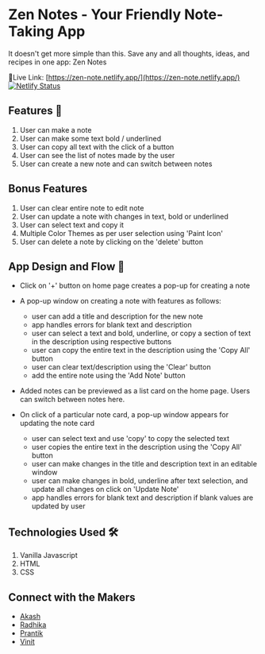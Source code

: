 # Zen Notes - Your Friendly Note-Taking App

It doesn't get more simple than this. Save any and all thoughts, ideas, and recipes in one app: Zen Notes

🔗Live Link: [https://zen-note.netlify.app/](https://zen-note.netlify.app/)
[![Netlify Status](https://api.netlify.com/api/v1/badges/4a567912-ea3f-4d27-9a45-8d2045e8d234/deploy-status)](https://app.netlify.com/sites/zen-note/deploys)
</code>
## Features 💫

1. User can make a note
2. User can make some text bold / underlined
3. User can copy all text with the click of a button
4. User can see the list of notes made by the user
5. User can create a new note and can switch between notes

## Bonus Features

1. User can clear entire note to edit note
2. User can update a note with changes in text, bold or underlined
3. User can select text and copy it 
4. Multiple Color Themes as per user selection using 'Paint Icon'
5. User can delete a note by clicking on the 'delete' button

## App Design and Flow 💫

- Click on '+' button on home page creates a pop-up for creating a note

- A pop-up window on creating a note with features as follows:
    - user can add a title and description for the new note
    - app handles errors for blank text and description
    - user can select a text and bold, underline, or copy a section of text in the description using respective buttons 
    - user can copy the entire text in the description using the 'Copy All' button 
    - user can clear text/description using the 'Clear' button 
    - add the entire note using the 'Add Note' button

- Added notes can be previewed as a list card on the home page. Users can switch between notes here.

- On click of a particular note card, a pop-up window appears for updating the note card
    - user can select text and use 'copy' to copy the selected text
    - user copies the entire text in the description using the 'Copy All' button 
    - user can make changes in the title and description text in an editable window
    - user can make changes in bold, underline after text selection, and update all changes on click on 'Update Note'
    - app handles errors for blank text and description if blank values are updated by user


## Technologies Used 🛠️

1. Vanilla Javascript
2. HTML
3. CSS

## Connect with the Makers
- [Akash](https://github.com/AkashsRepositories)
- [Radhika](https://github.com/radhika2104)
- [Prantik](http://github.com/prantikseal)
- [Vinit](https://github.com/vinit717)





